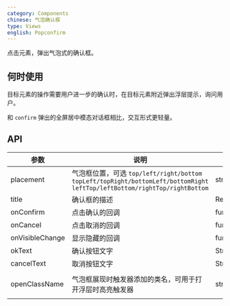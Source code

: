 ```yaml
---
category: Components
chinese: 气泡确认框
type: Views
english: Popconfirm
---
```


点击元素，弹出气泡式的确认框。

## 何时使用

目标元素的操作需要用户进一步的确认时，在目标元素附近弹出浮层提示，询问用户。

和 `confirm` 弹出的全屏居中模态对话框相比，交互形式更轻量。


## API

| 参数      | 说明                                     | 类型          | 默认值 |
|-----------|------------------------------------------|---------------|--------|
| placement | 气泡框位置，可选 `top/left/right/bottom` `topLeft/topRight/bottomLeft/bottomRight` `leftTop/leftBottom/rightTop/rightBottom` | string        | top    |
| title     | 确认框的描述                             | React.Element | 无     |
| onConfirm | 点击确认的回调                           | function      | 无     |
| onCancel  | 点击取消的回调                           | function      | 无     |
| onVisibleChange | 显示隐藏的回调                      | function(visible) | 无     |
| okText    | 确认按钮文字                              | String        | 确定   |
| cancelText| 取消按钮文字                              | String        | 取消   |
| openClassName | 气泡框展现时触发器添加的类名，可用于打开浮层时高亮触发器 | string | ant-popover-open |
